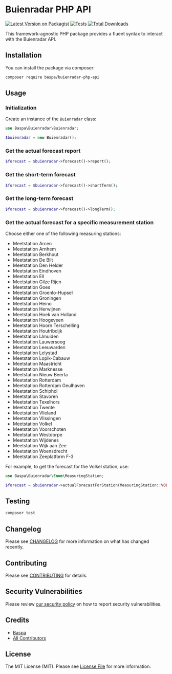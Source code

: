 # Buienradar PHP API

[![Latest Version on Packagist](https://img.shields.io/packagist/v/baspa/buienradar-php-api.svg?style=flat-square)](https://packagist.org/packages/baspa/buienradar-php-api)
[![Tests](https://img.shields.io/github/actions/workflow/status/baspa/buienradar-php-api/run-tests.yml?branch=main&label=tests&style=flat-square)](https://github.com/baspa/buienradar-php-api/actions/workflows/run-tests.yml)
[![Total Downloads](https://img.shields.io/packagist/dt/baspa/buienradar-php-api.svg?style=flat-square)](https://packagist.org/packages/baspa/buienradar-php-api)

This framework-agnostic PHP package provides a fluent syntax to interact with the Buienradar API.

## Installation

You can install the package via composer:

```bash
composer require baspa/buienradar-php-api
```

## Usage

### Initialization

Create an instance of the `Buienradar` class:

```php
use Baspa\Buienradar\Buienradar;

$buienradar = new Buienradar();
```

### Get the actual forecast report

```php
$forecast = $buienradar->forecast()->report();
```

### Get the short-term forecast

```php
$forecast = $buienradar->forecast()->shortTerm();
```

### Get the long-term forecast

```php
$forecast = $buienradar->forecast()->longTerm();
```

### Get the actual forecast for a specific measurement station

Choose either one of the following measuring stations:

- Meetstation Arcen
- Meetstation Arnhem
- Meetstation Berkhout
- Meetstation De Bilt
- Meetstation Den Helder
- Meetstation Eindhoven
- Meetstation Ell
- Meetstation Gilze Rijen
- Meetstation Goes
- Meetstation Groenlo-Hupsel
- Meetstation Groningen
- Meetstation Heino
- Meetstation Herwijnen
- Meetstation Hoek van Holland
- Meetstation Hoogeveen
- Meetstation Hoorn Terschelling
- Meetstation Houtribdijk
- Meetstation IJmuiden
- Meetstation Lauwersoog
- Meetstation Leeuwarden
- Meetstation Lelystad
- Meetstation Lopik-Cabauw
- Meetstation Maastricht
- Meetstation Marknesse
- Meetstation Nieuw Beerta
- Meetstation Rotterdam
- Meetstation Rotterdam Geulhaven
- Meetstation Schiphol
- Meetstation Stavoren
- Meetstation Texelhors
- Meetstation Twente
- Meetstation Vlieland
- Meetstation Vlissingen
- Meetstation Volkel
- Meetstation Voorschoten
- Meetstation Westdorpe
- Meetstation Wijdenes
- Meetstation Wijk aan Zee
- Meetstation Woensdrecht
- Meetstation Zeeplatform F-3

For example, to get the forecast for the Volkel station, use:

```php
use Baspa\Buienradar\Enum\MeasuringStation;

$forecast = $buienradar->actualForecastForStation(MeasuringStation::VOLKEL);
```

## Testing

```bash
composer test
```

## Changelog

Please see [CHANGELOG](CHANGELOG.md) for more information on what has changed recently.

## Contributing

Please see [CONTRIBUTING](https://github.com/spatie/.github/blob/main/CONTRIBUTING.md) for details.

## Security Vulnerabilities

Please review [our security policy](../../security/policy) on how to report security vulnerabilities.

## Credits

- [Baspa](https://github.com/Baspa)
- [All Contributors](../../contributors)

## License

The MIT License (MIT). Please see [License File](LICENSE.md) for more information.